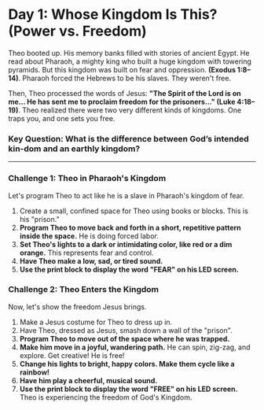 # Day 1: Whose Kingdom Is This? (Power vs. Freedom)

Theo booted up. His memory banks filled with stories of ancient Egypt.
He read about Pharaoh, a mighty king who built a huge kingdom with towering pyramids.
But this kingdom was built on fear and oppression. **(Exodus 1:8–14)**.
Pharaoh forced the Hebrews to be his slaves. They weren't free.

Then, Theo processed the words of Jesus: **"The Spirit of the Lord is on me... He has sent me to proclaim freedom for the prisoners..." (Luke 4:18–19)**.
Theo realized there were two very different kinds of kingdoms. One traps you, and one sets you free.

### Key Question: What is the difference between God’s intended kin-dom and an earthly kingdom?

---

### Challenge 1: Theo in Pharaoh's Kingdom

Let's program Theo to act like he is a slave in Pharaoh's kingdom of fear.

1.  Create a small, confined space for Theo using books or blocks. This is his "prison."
2.  **Program Theo to move back and forth in a short, repetitive pattern inside the space.** He is doing forced labor.
3.  **Set Theo's lights to a dark or intimidating color, like red or a dim orange.** This represents fear and control.
4.  **Have Theo make a low, sad, or tired sound.**
5.  **Use the print block to display the word "FEAR" on his LED screen.**

### Challenge 2: Theo Enters the Kingdom

Now, let's show the freedom Jesus brings.

1.  Make a Jesus costume for Theo to dress up in.
2.  Have Theo, dressed as Jesus, smash down a wall of the "prison".
3.  **Program Theo to move out of the space where he was trapped.**
4.  **Make him move in a joyful, wandering path.** He can spin, zig-zag, and explore. Get creative! He is free!
5.  **Change his lights to bright, happy colors. Make them cycle like a rainbow!**
6.  **Have him play a cheerful, musical sound.**
7.  **Use the print block to display the word "FREE" on his LED screen.** Theo is experiencing the freedom of God's Kingdom.

